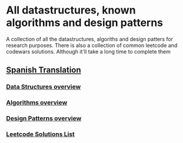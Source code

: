  # All datastructures, known algorithms and design patterns

A collection of all the datastructures, algoriths and design patters for research purposes.
There is also a collection of common leetcode and codewars solutions. Although it'll take a long time to complete them

## [Spanish Translation](./README-es.md)

### [Data Structures overview](./structures/README.md)
### [Algorithms overview](./algorithms/README.md)
### [Design Patterns overview](./patterns/README.md)
### [Leetcode Solutions List](./patterns/README.md)

